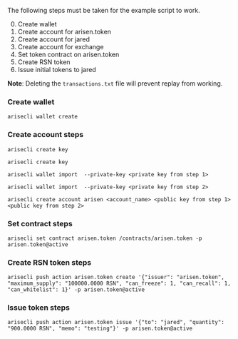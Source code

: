 The following steps must be taken for the example script to work.

0. Create wallet
0. Create account for arisen.token
0. Create account for jared
0. Create account for exchange
0. Set token contract on arisen.token
0. Create RSN token
0. Issue initial tokens to jared

**Note**:
Deleting the `transactions.txt` file will prevent replay from working.


### Create wallet
`arisecli wallet create`

### Create account steps
`arisecli create key`

`arisecli create key`

`arisecli wallet import  --private-key <private key from step 1>`

`arisecli wallet import  --private-key <private key from step 2>`

`arisecli create account arisen <account_name> <public key from step 1> <public key from step 2>`

### Set contract steps
`arisecli set contract arisen.token /contracts/arisen.token -p arisen.token@active`

### Create RSN token steps
`arisecli push action arisen.token create '{"issuer": "arisen.token", "maximum_supply": "100000.0000 RSN", "can_freeze": 1, "can_recall": 1, "can_whitelist": 1}' -p arisen.token@active`

### Issue token steps
`arisecli push action arisen.token issue '{"to": "jared", "quantity": "900.0000 RSN", "memo": "testing"}' -p arisen.token@active`
